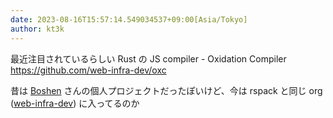 ```yaml
---
date: 2023-08-16T15:57:14.549034537+09:00[Asia/Tokyo]
author: kt3k
---
```

最近注目されているらしい Rust の JS compiler - Oxidation Compiler https://github.com/web-infra-dev/oxc

昔は [Boshen](https://github.com/Boshen) さんの個人プロジェクトだったぽいけど、今は rspack と同じ org ([web-infra-dev](https://github.com/web-infra-dev)) に入ってるのか
